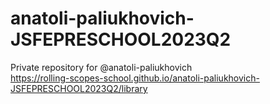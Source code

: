 # anatoli-paliukhovich-JSFEPRESCHOOL2023Q2
Private repository for @anatoli-paliukhovich  
https://rolling-scopes-school.github.io/anatoli-paliukhovich-JSFEPRESCHOOL2023Q2/library
